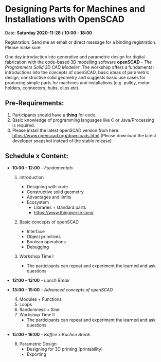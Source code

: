 # Designing Parts for Machines and Installations with OpenSCAD

Date: **Saturday 2020-11-28 / 10:00 - 18:00**

Registration: Send me an email or direct message for a binding registration. Please make sure


One day introduction into generative and parametric design for digital fabrication with the code-based 3D modelling software **openSCAD** - *The Programmers Solid 3D CAD Modeller*. The workshop offers a fundamental introductions into the concepts of openSCAD, basic ideas of parametric design, constructive solid geometry and suggests basic use cases for producing simple parts for machines and installations (e.g. pulley, motor holders, connectors, hubs, clips etc).

## Pre-Requirements:
1. Participants should have a **thing** for code.
2. Basic knowledge of programming languages like C or Java/Processing is required.
3. Please install the latest openSCAD version from here: https://www.openscad.org/downloads.html (Please download the latest developer snapshot instead of the stable release)


## Schedule x Content:

* **10:00 - 12:00** - *Fundamentals*
  1. Introduction
     - Designing with code
     - Constructive solid geometry
     - Advantages and limits
     - Ecosystem
       + Libraries + standard parts
       + https://www.thingiverse.com/

  2. Basic concepts of openSCAD 
     - Interface
     - Object primitives
     - Boolean operations
     - Debugging

  3. Workshop Time I
     - The participants can repeat and experiment the learned and ask questions  

* **12:00 - 13:00** - *Lunch Break*

* **13:00 - 15:00** -  *Advanced concepts of openSCAD*

  4. Modules + Functions
  5. Loops
  6. Randomness + Sine 
  7. Workshop Time II
     - The participants can repeat and experiment the learned and ask questions  

* **15:00 - 16:00** - *Kaffee x Kuchen Break*

  8. Parametric Design
     - Designing for 3D printing (printability)
     - Exporting

